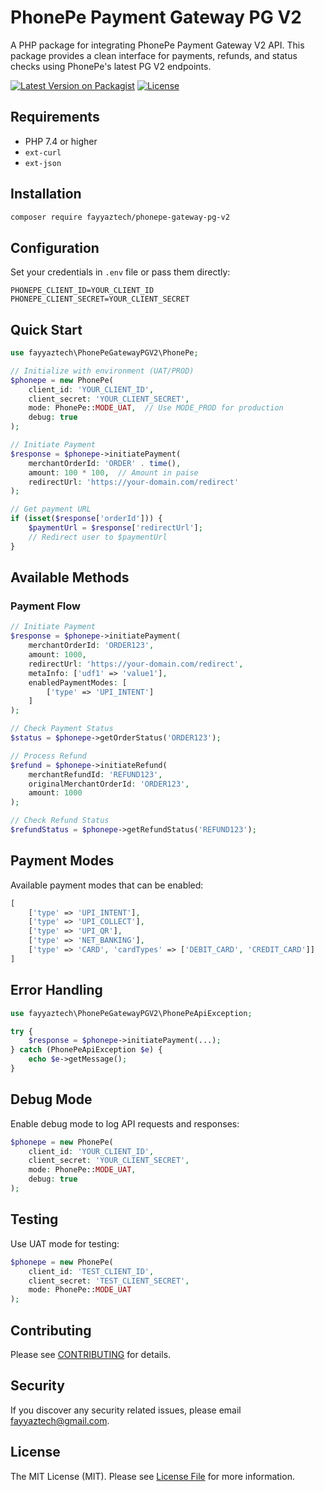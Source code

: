 # PhonePe Payment Gateway PG V2

A PHP package for integrating PhonePe Payment Gateway V2 API. This package provides a clean interface for payments, refunds, and status checks using PhonePe's latest PG V2 endpoints.

[![Latest Version on Packagist](https://img.shields.io/packagist/v/fayyaztech/phonepe-gateway-pg-v2.svg)](https://packagist.org/packages/fayyaztech/phonepe-gateway-pg-v2)
[![License](https://img.shields.io/github/license/fayyaztech/phonepe-gateway-pg-v2)](https://github.com/fayyaztech/phonepe-gateway-pg-v2/blob/main/LICENSE)

## Requirements

- PHP 7.4 or higher
- `ext-curl`
- `ext-json`

## Installation

```bash
composer require fayyaztech/phonepe-gateway-pg-v2
```

## Configuration

Set your credentials in `.env` file or pass them directly:

```env
PHONEPE_CLIENT_ID=YOUR_CLIENT_ID
PHONEPE_CLIENT_SECRET=YOUR_CLIENT_SECRET
```

## Quick Start

```php
use fayyaztech\PhonePeGatewayPGV2\PhonePe;

// Initialize with environment (UAT/PROD)
$phonepe = new PhonePe(
    client_id: 'YOUR_CLIENT_ID',
    client_secret: 'YOUR_CLIENT_SECRET',
    mode: PhonePe::MODE_UAT,  // Use MODE_PROD for production
    debug: true
);

// Initiate Payment
$response = $phonepe->initiatePayment(
    merchantOrderId: 'ORDER' . time(),
    amount: 100 * 100,  // Amount in paise
    redirectUrl: 'https://your-domain.com/redirect'
);

// Get payment URL
if (isset($response['orderId'])) {
    $paymentUrl = $response['redirectUrl'];
    // Redirect user to $paymentUrl
}
```

## Available Methods

### Payment Flow

```php
// Initiate Payment
$response = $phonepe->initiatePayment(
    merchantOrderId: 'ORDER123',
    amount: 1000,
    redirectUrl: 'https://your-domain.com/redirect',
    metaInfo: ['udf1' => 'value1'],
    enabledPaymentModes: [
        ['type' => 'UPI_INTENT']
    ]
);

// Check Payment Status
$status = $phonepe->getOrderStatus('ORDER123');

// Process Refund
$refund = $phonepe->initiateRefund(
    merchantRefundId: 'REFUND123',
    originalMerchantOrderId: 'ORDER123',
    amount: 1000
);

// Check Refund Status
$refundStatus = $phonepe->getRefundStatus('REFUND123');
```

## Payment Modes

Available payment modes that can be enabled:

```php
[
    ['type' => 'UPI_INTENT'],
    ['type' => 'UPI_COLLECT'],
    ['type' => 'UPI_QR'],
    ['type' => 'NET_BANKING'],
    ['type' => 'CARD', 'cardTypes' => ['DEBIT_CARD', 'CREDIT_CARD']]
]
```

## Error Handling

```php
use fayyaztech\PhonePeGatewayPGV2\PhonePeApiException;

try {
    $response = $phonepe->initiatePayment(...);
} catch (PhonePeApiException $e) {
    echo $e->getMessage();
}
```

## Debug Mode

Enable debug mode to log API requests and responses:

```php
$phonepe = new PhonePe(
    client_id: 'YOUR_CLIENT_ID',
    client_secret: 'YOUR_CLIENT_SECRET',
    mode: PhonePe::MODE_UAT,
    debug: true
);
```

## Testing

Use UAT mode for testing:

```php
$phonepe = new PhonePe(
    client_id: 'TEST_CLIENT_ID',
    client_secret: 'TEST_CLIENT_SECRET',
    mode: PhonePe::MODE_UAT
);
```

## Contributing

Please see [CONTRIBUTING](CONTRIBUTING.md) for details.

## Security

If you discover any security related issues, please email fayyaztech@gmail.com.

## License

The MIT License (MIT). Please see [License File](LICENSE) for more information.